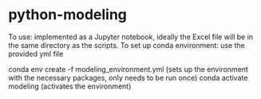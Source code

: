 # python-modeling

To use: implemented as a Jupyter notebook, ideally the Excel file will be in the same directory as the scripts. 
To set up conda environment: use the provided yml file 

conda env create -f modeling_environment.yml (sets up the environment with the necessary packages, only needs to be run once)
conda activate modeling (activates the environment)

